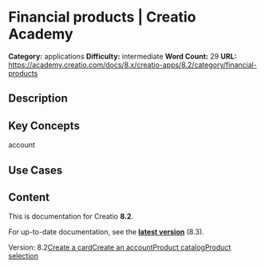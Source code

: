 # Financial products | Creatio Academy

**Category:** applications **Difficulty:** intermediate **Word Count:** 29
**URL:**
https://academy.creatio.com/docs/8.x/creatio-apps/8.2/category/financial-products

## Description

## Key Concepts

account

## Use Cases

## Content

This is documentation for Creatio **8.2**.

For up-to-date documentation, see the
**[latest version](/docs/8.x/creatio-apps/category/financial-products)** (8.3).

Version:
8.2[Create a card](/docs/8.x/creatio-apps/8.2/products/finance-and-banking/financial-products/create-a-card)[Create an account](/docs/8.x/creatio-apps/8.2/products/finance-and-banking/financial-products/create-financial-account)[Product catalog](/docs/8.x/creatio-apps/8.2/category/product-catalog)[Product selection](/docs/8.x/creatio-apps/8.2/category/product-selection)

